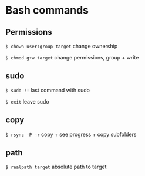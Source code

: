 # Bash commands

## Permissions

`$ chown user:group target` change ownership

`$ chmod g+w target` change permissions, group + write 

## sudo

`$ sudo !!` last command with sudo

`$ exit` leave sudo

## copy

`$ rsync -P -r` copy + see progress + copy subfolders

## path

`$ realpath target` absolute path to target
